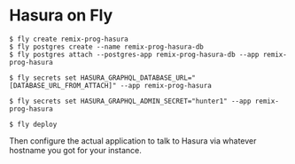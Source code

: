 # Hasura on Fly

```
$ fly create remix-prog-hasura
$ fly postgres create --name remix-prog-hasura-db
$ fly postgres attach --postgres-app remix-prog-hasura-db --app remix-prog-hasura

$ fly secrets set HASURA_GRAPHQL_DATABASE_URL="[DATABASE_URL_FROM_ATTACH]" --app remix-prog-hasura

$ fly secrets set HASURA_GRAPHQL_ADMIN_SECRET="hunter1" --app remix-prog-hasura

$ fly deploy
```

Then configure the actual application to talk to Hasura via whatever hostname you got for your instance.
